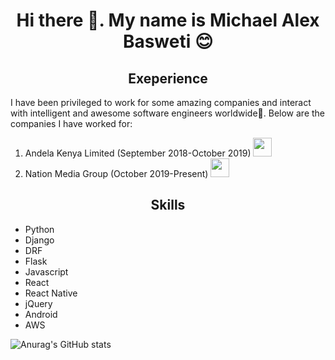 <h1 align="center">Hi there 👋. My name is Michael Alex Basweti 😊</h1>

<h2 align="center">Exeperience</h2>
<p><sm>I have been privileged to work for some amazing companies and interact with intelligent and awesome software engineers worldwide💪. Below are the companies I have worked for:</sm></p>
<ol>
<li>Andela Kenya Limited (September 2018-October 2019) <img src="https://pbs.twimg.com/profile_images/1148217687442624513/W7czOPZB_400x400.png" width="30" height="30"/></li>

<li>Nation Media Group (October 2019-Present) <img src="https://www.nationmedia.com/wp-content/themes/nmg/dist/img/nmg-logo-blue.svg" width="30" height="30"/></li>
</ol>

<h2 align="center">Skills</h2>
<ul>
<li>Python</li>
<li>Django</li>
<li>DRF</li>
<li>Flask</li>
<li>Javascript</li>
<li>React</li>
<li>React Native</li>
<li>jQuery</li>
<li>Android</li>
<li>AWS</p></li>
 </ul>


![Anurag's GitHub stats](https://github-readme-stats.vercel.app/api?username=michael-basweti&count_private=true&show_icons=true&theme=radical)
<!--
**michael-basweti/michael-basweti** is a ✨ _special_ ✨ repository because its `README.md` (this file) appears on your GitHub profile.

Here are some ideas to get you started:

- 🔭 I’m currently working on ...
- 🌱 I’m currently learning ...
- 👯 I’m looking to collaborate on ...
- 🤔 I’m looking for help with ...
- 💬 Ask me about ...
- 📫 How to reach me: ...
- 😄 Pronouns: ...
- ⚡ Fun fact: ...
-->
